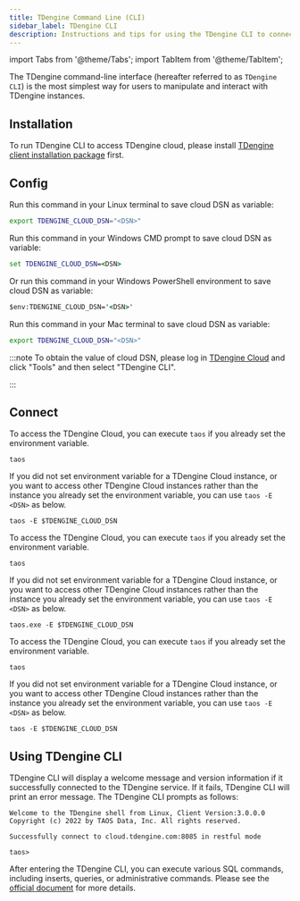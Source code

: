 ```yaml
---
title: TDengine Command Line (CLI)
sidebar_label: TDengine CLI
description: Instructions and tips for using the TDengine CLI to connect TDengine Cloud
---
```


<!-- exclude -->
import Tabs from '@theme/Tabs';
import TabItem from '@theme/TabItem';

<!-- exclude-end -->

The TDengine command-line interface (hereafter referred to as `TDengine CLI`) is the most simplest way for users to manipulate and interact with TDengine instances.

## Installation

To run TDengine CLI to access TDengine cloud, please install [TDengine client installation package](https://tdengine.com/assets-download/cloud/TDengine-client-3.0.1.1202209201802-Linux-x64.tar.gz) first.

## Config

<Tabs defaultValue="linux" groupId="sys">
<TabItem value="linux" label="Config on Linux">

Run this command in your Linux terminal to save cloud DSN as variable:

```bash
export TDENGINE_CLOUD_DSN="<DSN>"
```

</TabItem>
<TabItem value="windows" label="Config on Windows (beta)" groupId="sys">

Run this command in your Windows CMD prompt to save cloud DSN as variable:

```cmd
set TDENGINE_CLOUD_DSN=<DSN>
```

Or run this command in your Windows PowerShell environment to save cloud DSN as variable:

```cmd
$env:TDENGINE_CLOUD_DSN='<DSN>'
```

</TabItem>
<TabItem value="mac" label="Config on Mac (beta)" groupId="sys">

Run this command in your Mac terminal to save cloud DSN as variable:

```bash
export TDENGINE_CLOUD_DSN="<DSN>"
```

</TabItem>
</Tabs>

<!-- exclude -->
:::note
To obtain the value of cloud DSN, please log in [TDengine Cloud](https://cloud.tdengine.com) and click "Tools" and then select "TDengine CLI".

:::
<!-- exclude-end -->



## Connect 

<Tabs defaultValue="linux" groupId="sys">
<TabItem value="linux" label="Connect on Linux">

To access the TDengine Cloud, you can execute `taos` if you already set the environment variable.

```
taos
```

If you did not set environment variable for a TDengine Cloud instance, or you want to access other TDengine Cloud instances rather than the instance you already set the environment variable, you can use `taos -E <DSN>` as below.

```
taos -E $TDENGINE_CLOUD_DSN
```

</TabItem>
<TabItem value="windows" label="Connect on Windows (beta)">

To access the TDengine Cloud, you can execute `taos` if you already set the environment variable.

```
taos
```

If you did not set environment variable for a TDengine Cloud instance, or you want to access other TDengine Cloud instances rather than the instance you already set the environment variable, you can use `taos -E <DSN>` as below.

```
taos.exe -E $TDENGINE_CLOUD_DSN
```

</TabItem>
<TabItem value="mac" label="Connect on Mac (beta)">

To access the TDengine Cloud, you can execute `taos` if you already set the environment variable.

```
taos
```

If you did not set environment variable for a TDengine Cloud instance, or you want to access other TDengine Cloud instances rather than the instance you already set the environment variable, you can use `taos -E <DSN>` as below.

```
taos -E $TDENGINE_CLOUD_DSN
```

</TabItem>
</Tabs>

## Using TDengine CLI

TDengine CLI will display a welcome message and version information if it successfully connected to the TDengine service. If it fails, TDengine CLI will print an error message. The TDengine CLI prompts as follows:

```
Welcome to the TDengine shell from Linux, Client Version:3.0.0.0
Copyright (c) 2022 by TAOS Data, Inc. All rights reserved.

Successfully connect to cloud.tdengine.com:8085 in restful mode

taos>
```

After entering the TDengine CLI, you can execute various SQL commands, including inserts, queries, or administrative commands. Please see the [official document](https://docs.tdengine.com/reference/taos-shell#execute-sql-script-file) for more details.

